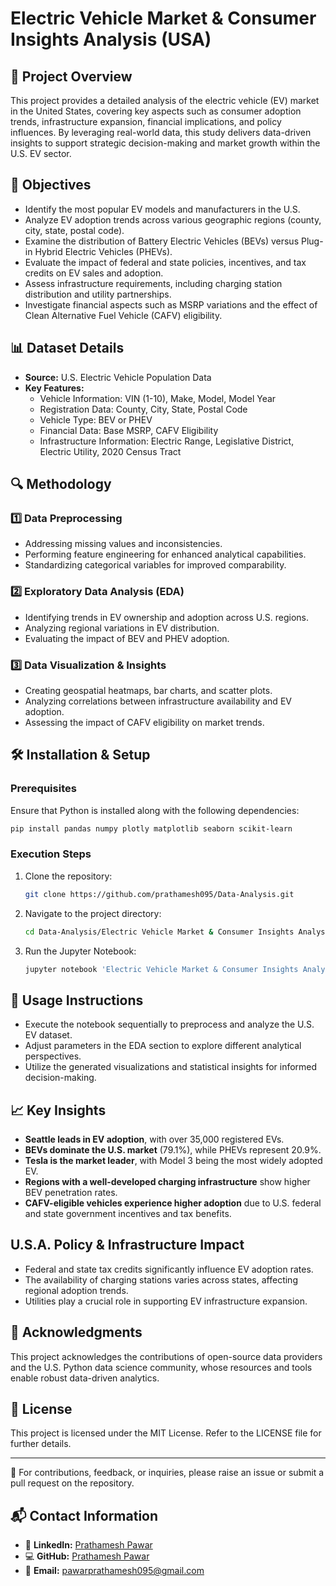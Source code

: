 # Electric Vehicle Market & Consumer Insights Analysis (USA)

## 📌 Project Overview

This project provides a detailed analysis of the electric vehicle (EV) market in the United States, covering key aspects such as consumer adoption trends, infrastructure expansion, financial implications, and policy influences. By leveraging real-world data, this study delivers data-driven insights to support strategic decision-making and market growth within the U.S. EV sector.

## 🎯 Objectives

- Identify the most popular EV models and manufacturers in the U.S.
- Analyze EV adoption trends across various geographic regions (county, city, state, postal code).
- Examine the distribution of Battery Electric Vehicles (BEVs) versus Plug-in Hybrid Electric Vehicles (PHEVs).
- Evaluate the impact of federal and state policies, incentives, and tax credits on EV sales and adoption.
- Assess infrastructure requirements, including charging station distribution and utility partnerships.
- Investigate financial aspects such as MSRP variations and the effect of Clean Alternative Fuel Vehicle (CAFV) eligibility.

## 📊 Dataset Details

- **Source:** U.S. Electric Vehicle Population Data
- **Key Features:**
  - Vehicle Information: VIN (1-10), Make, Model, Model Year
  - Registration Data: County, City, State, Postal Code
  - Vehicle Type: BEV or PHEV
  - Financial Data: Base MSRP, CAFV Eligibility
  - Infrastructure Information: Electric Range, Legislative District, Electric Utility, 2020 Census Tract

## 🔍 Methodology

### 1️⃣ Data Preprocessing

- Addressing missing values and inconsistencies.
- Performing feature engineering for enhanced analytical capabilities.
- Standardizing categorical variables for improved comparability.

### 2️⃣ Exploratory Data Analysis (EDA)

- Identifying trends in EV ownership and adoption across U.S. regions.
- Analyzing regional variations in EV distribution.
- Evaluating the impact of BEV and PHEV adoption.

### 3️⃣ Data Visualization & Insights

- Creating geospatial heatmaps, bar charts, and scatter plots.
- Analyzing correlations between infrastructure availability and EV adoption.
- Assessing the impact of CAFV eligibility on market trends.

## 🛠️ Installation & Setup

### Prerequisites

Ensure that Python is installed along with the following dependencies:

```sh
pip install pandas numpy plotly matplotlib seaborn scikit-learn
```

### Execution Steps

1. Clone the repository:
   ```sh
   git clone https://github.com/prathamesh095/Data-Analysis.git
   ```
2. Navigate to the project directory:
   ```sh
   cd Data-Analysis/Electric Vehicle Market & Consumer Insights Analysis (USA)
   ```
3. Run the Jupyter Notebook:
   ```sh
   jupyter notebook 'Electric Vehicle Market & Consumer Insights Analysis (USA).ipynb'
   ```

## 🚀 Usage Instructions

- Execute the notebook sequentially to preprocess and analyze the U.S. EV dataset.
- Adjust parameters in the EDA section to explore different analytical perspectives.
- Utilize the generated visualizations and statistical insights for informed decision-making.

## 📈 Key Insights

- **Seattle leads in EV adoption**, with over 35,000 registered EVs.
- **BEVs dominate the U.S. market** (79.1%), while PHEVs represent 20.9%.
- **Tesla is the market leader**, with Model 3 being the most widely adopted EV.
- **Regions with a well-developed charging infrastructure** show higher BEV penetration rates.
- **CAFV-eligible vehicles experience higher adoption** due to U.S. federal and state government incentives and tax benefits.

## U.S.A. Policy & Infrastructure Impact

- Federal and state tax credits significantly influence EV adoption rates.
- The availability of charging stations varies across states, affecting regional adoption trends.
- Utilities play a crucial role in supporting EV infrastructure expansion.

## 🤝 Acknowledgments

This project acknowledges the contributions of open-source data providers and the U.S. Python data science community, whose resources and tools enable robust data-driven analytics.

## 📜 License

This project is licensed under the MIT License. Refer to the LICENSE file for further details.

---

📢 For contributions, feedback, or inquiries, please raise an issue or submit a pull request on the repository.

## 📬 Contact Information

- 🏢 **LinkedIn:** [Prathamesh Pawar](https://www.linkedin.com/in/prathamesh095/)
- 💻 **GitHub:** [Prathamesh Pawar](https://github.com/prathamesh095)
- 📧 **Email:** [pawarprathamesh095@gmail.com](mailto\:pawarprathamesh095@gmail.com)

